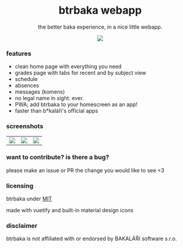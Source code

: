 <div align="center">

# btrbaka webapp
the better baka experience, in a nice little webapp.

![](/public/btrbakahero.png)

</div>

### features

- clean home page with everything you need
- grades page with tabs for recent and by subject view
- schedule
- absences
- messages (komens)
- no legal name in sight. ever.
- PWA; add btrbaka to your homescreen as an app!
- faster than b*kaláři's official apps

### screenshots

| | | |
| :-: | :-: | :-: |
| ![](/public/screenshots/home.png) | ![](/public/screenshots/grades.png) | ![](/public/screenshots/schedule.png) |

### want to contribute? is there a bug?

please make an issue or PR the change you would like to see <3

### licensing

btrbaka under [MIT](https://github.com/btrbaka/btrbaka/blob/main/LICENSE)

made with vuetify and built-in material design icons

### disclaimer

btrbaka is not affiliated with or endorsed by BAKALÁŘI software s.r.o.